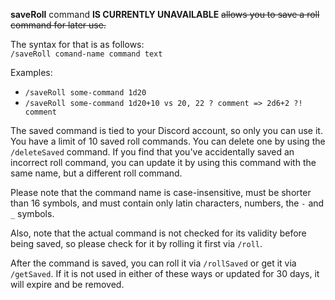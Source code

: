 **saveRoll** command **IS CURRENTLY UNAVAILABLE** ~~allows you to save a roll command for later use.~~

The syntax for that is as follows:\
```/saveRoll comand-name command text```

Examples:
* ```/saveRoll some-command 1d20```
* ```/saveRoll some-command 1d20+10 vs 20, 22 ? comment => 2d6+2 ?! comment```

The saved command is tied to your Discord account, so only you can use it. You have a limit of 10
saved roll commands. You can delete one by using the `/deleteSaved` command. If you find that you've
accidentally saved an incorrect roll command, you can update it by using this command with the same
name, but a different roll command.

Please note that the command name is case-insensitive, must be shorter than 16 symbols, and must
contain only latin characters, numbers, the `-` and `_` symbols.

Also, note that the actual command is not checked for its validity before being saved, so please
check for it by rolling it first via `/roll`.

After the command is saved, you can roll it via `/rollSaved` or get it via `/getSaved`. If it is not
used in either of these ways or updated for 30 days, it will expire and be removed. 